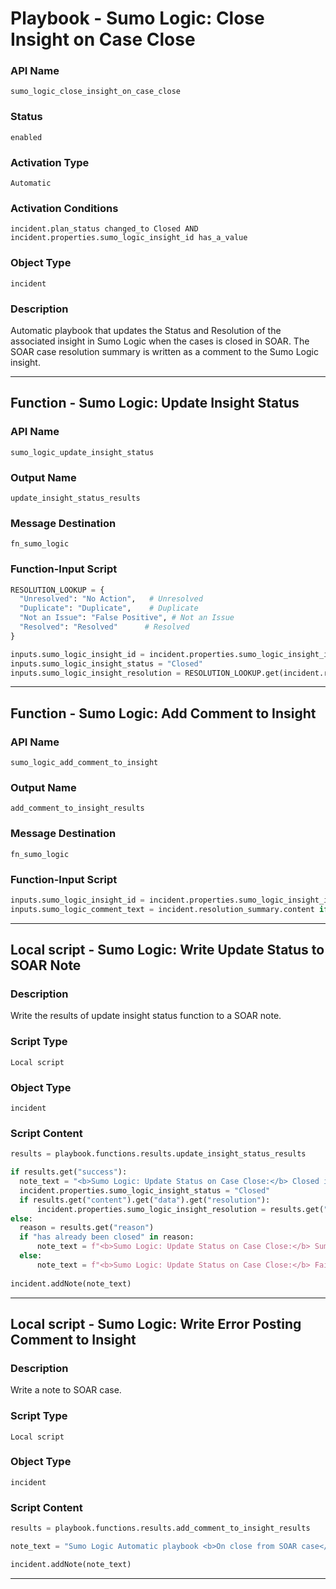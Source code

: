 <!--
    DO NOT MANUALLY EDIT THIS FILE
    THIS FILE IS AUTOMATICALLY GENERATED WITH resilient-sdk codegen
    Generated with resilient-sdk v51.0.2.2.1096
-->

# Playbook - Sumo Logic: Close Insight on Case Close

### API Name
`sumo_logic_close_insight_on_case_close`

### Status
`enabled`

### Activation Type
`Automatic`

### Activation Conditions
`incident.plan_status changed_to Closed AND incident.properties.sumo_logic_insight_id has_a_value`

### Object Type
`incident`

### Description
Automatic playbook that updates the Status and Resolution of the associated insight in Sumo Logic  when the cases is closed in SOAR.  The SOAR case resolution summary is written as a comment to the Sumo Logic insight.


---
## Function - Sumo Logic: Update Insight Status

### API Name
`sumo_logic_update_insight_status`

### Output Name
`update_insight_status_results`

### Message Destination
`fn_sumo_logic`

### Function-Input Script
```python
RESOLUTION_LOOKUP = {
  "Unresolved": "No Action",   # Unresolved
  "Duplicate": "Duplicate",    # Duplicate
  "Not an Issue": "False Positive", # Not an Issue
  "Resolved": "Resolved"      # Resolved
}

inputs.sumo_logic_insight_id = incident.properties.sumo_logic_insight_id
inputs.sumo_logic_insight_status = "Closed"
inputs.sumo_logic_insight_resolution = RESOLUTION_LOOKUP.get(incident.resolution_id, "Resolved")

```

---
## Function - Sumo Logic: Add Comment to Insight

### API Name
`sumo_logic_add_comment_to_insight`

### Output Name
`add_comment_to_insight_results`

### Message Destination
`fn_sumo_logic`

### Function-Input Script
```python
inputs.sumo_logic_insight_id = incident.properties.sumo_logic_insight_id
inputs.sumo_logic_comment_text = incident.resolution_summary.content if incident.resolution_summary.content else "Case {0} was closed in QRadar SOAR".format(incident.id)
```

---

## Local script - Sumo Logic: Write Update Status to SOAR Note

### Description
Write the results of update insight status function to a SOAR note. 

### Script Type
`Local script`

### Object Type
`incident`

### Script Content
```python
results = playbook.functions.results.update_insight_status_results

if results.get("success"):
  note_text = "<b>Sumo Logic: Update Status on Case Close:</b> Closed insight in Sumo Logic"
  incident.properties.sumo_logic_insight_status = "Closed"
  if results.get("content").get("data").get("resolution"):
      incident.properties.sumo_logic_insight_resolution = results.get("content").get("data").get("resolution")
else:
  reason = results.get("reason")
  if "has already been closed" in reason:
      note_text = f"<b>Sumo Logic: Update Status on Case Close:</b> Sumo Logic insight has already been closed."
  else:
      note_text = f"<b>Sumo Logic: Update Status on Case Close:</b> Failed function to update insight status. Reason = {reason}"
  
incident.addNote(note_text)
```

---
## Local script - Sumo Logic: Write Error Posting Comment to Insight

### Description
Write a note to SOAR case.

### Script Type
`Local script`

### Object Type
`incident`

### Script Content
```python
results = playbook.functions.results.add_comment_to_insight_results

note_text = "Sumo Logic Automatic playbook <b>On close from SOAR case</b> failed to post comment to Sumo Logic insight: {0}".format(results.get("reason", None))

incident.addNote(note_text)
```

---

